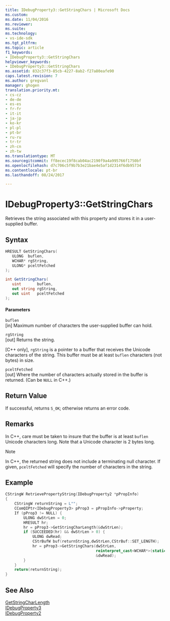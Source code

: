 ```yaml
---
title: IDebugProperty3::GetStringChars | Microsoft Docs
ms.custom: 
ms.date: 11/04/2016
ms.reviewer: 
ms.suite: 
ms.technology:
- vs-ide-sdk
ms.tgt_pltfrm: 
ms.topic: article
f1_keywords:
- IDebugProperty3::GetStringChars
helpviewer_keywords:
- IDebugProperty3::GetStringChars
ms.assetid: 832c37f3-85cb-4227-8ab2-f27a80eafe90
caps.latest.revision: 7
ms.author: gregvanl
manager: ghogen
translation.priority.mt:
- cs-cz
- de-de
- es-es
- fr-fr
- it-it
- ja-jp
- ko-kr
- pl-pl
- pt-br
- ru-ru
- tr-tr
- zh-cn
- zh-tw
ms.translationtype: MT
ms.sourcegitcommit: ff8ecec19f8cab04ac2190f9a4a995766f1750bf
ms.openlocfilehash: d7c706c5f9b7b3e21bae4e5af1d2314f6db95734
ms.contentlocale: pt-br
ms.lasthandoff: 08/24/2017

---
```

# <a name="idebugproperty3getstringchars"></a>IDebugProperty3::GetStringChars
Retrieves the string associated with this property and stores it in a user-supplied buffer.  
  
## <a name="syntax"></a>Syntax  
  
```cpp  
HRESULT GetStringChars(  
   ULONG  buflen,  
   WCHAR* rgString,  
   ULONG* pceltFetched  
);  
```  
  
```cs  
int GetStringChars(  
   uint       buflen,   
   out string rgString,   
   out uint   pceltFetched  
);  
```  
  
#### <a name="parameters"></a>Parameters  
 `buflen`  
 [in] Maximum number of characters the user-supplied buffer can hold.  
  
 `rgString`  
 [out] Returns the string.  
  
 [C++ only], `rgString` is a pointer to a buffer that receives the Unicode characters of the string. This buffer must be at least `buflen` characters (not bytes) in size.  
  
 `pceltFetched`  
 [out] Where the number of characters actually stored in the buffer is returned. (Can be `NULL` in C++.)  
  
## <a name="return-value"></a>Return Value  
 If successful, returns `S_OK`; otherwise returns an error code.  
  
## <a name="remarks"></a>Remarks  
 In C++, care must be taken to insure that the buffer is at least `buflen` Unicode characters long. Note that a Unicode character is 2 bytes long.  
  
> [!NOTE]
>  In C++, the returned string does not include a terminating null character. If given, `pceltFetched` will specify the number of characters in the string.  
  
## <a name="example"></a>Example  
 
```cpp  
CStringW RetrievePropertyString(IDebugProperty2 *pPropInfo)  
{  
    CStringW returnString = L"";  
    CComQIPtr<IDebugProperty3> pProp3 = pPropInfo->pProperty;  
    If (pProp3 != NULL) {  
        ULONG dwStrLen = 0;  
        HRESULT hr;  
        hr = pProp3->GetStringCharLength(&dwStrLen);  
        if (SUCCEEDED(hr) && dwStrLen > 0) {  
            ULONG dwRead;  
            CStrBufW buf(returnString,dwStrLen,CStrBuf::SET_LENGTH);  
            hr = pProp3->GetStringChars(dwStrLen,  
                                        reinterpret_cast<WCHAR*>(static_cast<CStringW::PXSTR>(buf)),  
                                        &dwRead);  
        }  
    }  
    return(returnString);
}
```    
  
## <a name="see-also"></a>See Also  
 [GetStringCharLength](../../../extensibility/debugger/reference/idebugproperty3-getstringcharlength.md)   
 [IDebugProperty3](../../../extensibility/debugger/reference/idebugproperty3.md)   
 [IDebugProperty2](../../../extensibility/debugger/reference/idebugproperty2.md)
